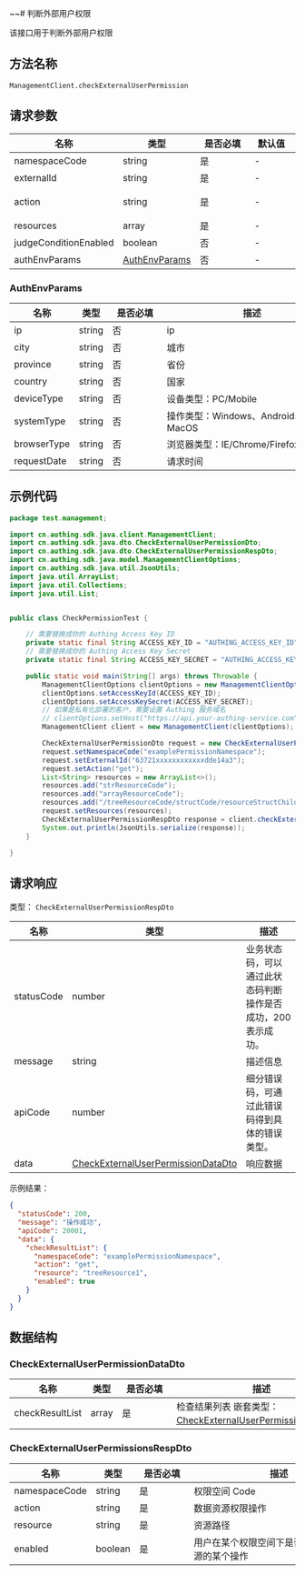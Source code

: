~~# 判断外部用户权限

<!--
  警告⚠️：
  不要直接修改该文档，
  https://github.com/Authing/authing-docs-factory
  使用该项目进行生成
-->

<LastUpdated />

该接口用于判断外部用户权限

## 方法名称

`ManagementClient.checkExternalUserPermission`

## 请求参数

| 名称                    | 类型                                         | <div style="width:80px">是否必填</div> | <div style="width:60px">默认值</div> | <div style="width:300px">描述</div> | <div style="width:200px">示例值</div>                              |
|-----------------------|--------------------------------------------|------------------------------------|-----------------------------------|-----------------------------------|-----------------------------------------------------------------|
| namespaceCode         | string                                     | 是                                  | -                                 | 权限空间 Code                         | `examplePermissionNamespace`                                    |
| externalId            | string                                     | 是                                  | -                                 | 外部用户 ID                           | `63721xxxxxxxxxxxxdde14a3`                                      |
| action                | string                                     | 是                                  | -                                 | 数据资源权限操作, read、get、write 等动作      | `get`                                                           |
| resources             | array                                      | 是                                  | -                                 | 数据资源路径列表,                         | `["treeResourceCode1/StructCode1/resourceStructChildrenCode1"]` |
| judgeConditionEnabled | boolean                                    | 否                                  | -                                 | 是否开启条件判断，默认 false 不开启             | `true`                                                          |
| authEnvParams         | <a href="#AuthEnvParams">AuthEnvParams</a> | 否                                  | -                                 | 条件环境属性，若开启条件判断则使用                 | `{"ip":"127.0.0.1"}`                                            |

### <a id="AuthEnvParams"></a> AuthEnvParams

| 名称          | 类型     | <div style="width:80px">是否必填</div> | <div style="width:300px">描述</div> | <div style="width:200px">示例值</div> |
|-------------|--------|------------------------------------|-----------------------------------|------------------------------------|
| ip          | string | 否                                  | ip                                | `127.0.0.1`                        |
| city        | string | 否                                  | 城市                                | `北京`                               |
| province    | string | 否                                  | 省份                                | `湖北`                               |
| country     | string | 否                                  | 国家                                | `中国`                               |
| deviceType  | string | 否                                  | 设备类型：PC/Mobile                    | PC                                 |
| systemType  | string | 否                                  | 操作类型：Windows、Android、iOS、MacOS    | Windows                            |
| browserType | string | 否                                  | 浏览器类型：IE/Chrome/Firefox           | IE                                 |
| requestDate | string | 否                                  | 请求时间                              | `2022-07-03T02:20:30.000Z`         |


## 示例代码

```java
package test.management;

import cn.authing.sdk.java.client.ManagementClient;
import cn.authing.sdk.java.dto.CheckExternalUserPermissionDto;
import cn.authing.sdk.java.dto.CheckExternalUserPermissionRespDto;
import cn.authing.sdk.java.model.ManagementClientOptions;
import cn.authing.sdk.java.util.JsonUtils;
import java.util.ArrayList;
import java.util.Collections;
import java.util.List;


public class CheckPermissionTest {

    // 需要替换成你的 Authing Access Key ID
    private static final String ACCESS_KEY_ID = "AUTHING_ACCESS_KEY_ID";
    // 需要替换成你的 Authing Access Key Secret
    private static final String ACCESS_KEY_SECRET = "AUTHING_ACCESS_KEY_SECRET";

    public static void main(String[] args) throws Throwable {
        ManagementClientOptions clientOptions = new ManagementClientOptions();
        clientOptions.setAccessKeyId(ACCESS_KEY_ID);
        clientOptions.setAccessKeySecret(ACCESS_KEY_SECRET);
        // 如果是私有化部署的客户，需要设置 Authing 服务域名
        // clientOptions.setHost("https://api.your-authing-service.com");
        ManagementClient client = new ManagementClient(clientOptions);

        CheckExternalUserPermissionDto request = new CheckExternalUserPermissionDto();
        request.setNamespaceCode("examplePermissionNamespace");
        request.setExternalId("63721xxxxxxxxxxxxdde14a3");
        request.setAction("get");
        List<String> resources = new ArrayList<>();
        resources.add("strResourceCode");
        resources.add("arrayResourceCode");
        resources.add("/treeResourceCode/structCode/resourceStructChildrenCode");
        request.setResources(resources);
        CheckExternalUserPermissionRespDto response = client.checkExternalUserPermission(request);
        System.out.println(JsonUtils.serialize(response));
    }

}
```

## 请求响应

类型： `CheckExternalUserPermissionRespDto`

| 名称         | 类型                                                                                   | 描述                               |
|------------|--------------------------------------------------------------------------------------|----------------------------------|
| statusCode | number                                                                               | 业务状态码，可以通过此状态码判断操作是否成功，200 表示成功。 |
| message    | string                                                                               | 描述信息                             |
| apiCode    | number                                                                               | 细分错误码，可通过此错误码得到具体的错误类型。          |
| data       | <a href="#CheckExternalUserPermissionDataDto">CheckExternalUserPermissionDataDto</a> | 响应数据                             |



示例结果：

```json
{
  "statusCode": 200,
  "message": "操作成功",
  "apiCode": 20001,
  "data": {
    "checkResultList": {
      "namespaceCode": "examplePermissionNamespace",
      "action": "get",
      "resource": "treeResource1",
      "enabled": true
    }
  }
}
```

## 数据结构

### <a id="CheckExternalUserPermissionDataDto"></a> CheckExternalUserPermissionDataDto

| 名称              | 类型    | <div style="width:80px">是否必填</div> | <div style="width:300px">描述</div>                                                                   | <div style="width:200px">示例值</div> |
|-----------------|-------|------------------------------------|-----------------------------------------------------------------------------------------------------|------------------------------------|
| checkResultList | array | 是                                  | 检查结果列表 嵌套类型：<a href="#CheckExternalUserPermissionsRespDto">CheckExternalUserPermissionsRespDto</a>。 |                                    |


### <a id="CheckExternalUserPermissionsRespDto"></a> CheckExternalUserPermissionsRespDto

| 名称            | 类型      | <div style="width:80px">是否必填</div> | <div style="width:300px">描述</div> | <div style="width:200px">示例值</div> |
|---------------|---------|------------------------------------|-----------------------------------|------------------------------------|
| namespaceCode | string  | 是                                  | 权限空间 Code                         | `examplePermissionNamespace`       |
| action        | string  | 是                                  | 数据资源权限操作                          | `get`                              |
| resource      | string  | 是                                  | 资源路径                              | `treeResource1`                    |
| enabled       | boolean | 是                                  | 用户在某个权限空间下是否具有该数据资源的某个操作          | `true`                             |~~


